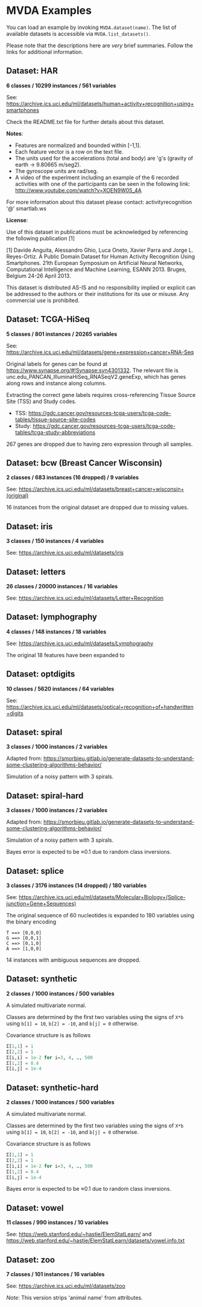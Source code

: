 # MVDA Examples

You can load an example by invoking `MVDA.dataset(name)`.
The list of available datasets is accessible via `MVDA.list_datasets()`.

Please note that the descriptions here are *very* brief summaries. Follow the links for additional information.

## Dataset: HAR

**6 classes / 10299 instances / 561 variables**

See: https://archive.ics.uci.edu/ml/datasets/human+activity+recognition+using+smartphones

Check the README.txt file for further details about this dataset.

**Notes**: 

- Features are normalized and bounded within [-1,1].
- Each feature vector is a row on the text file.
- The units used for the accelerations (total and body) are 'g's (gravity of earth -> 9.80665 m/seg2).
- The gyroscope units are rad/seg.
- A video of the experiment including an example of the 6 recorded activities with one of the participants can be seen in the following link: http://www.youtube.com/watch?v=XOEN9W05_4A

For more information about this dataset please contact: activityrecognition '@' smartlab.ws

**License**:

Use of this dataset in publications must be acknowledged by referencing the following publication [1] 

[1] Davide Anguita, Alessandro Ghio, Luca Oneto, Xavier Parra and Jorge L. Reyes-Ortiz. A Public Domain Dataset for Human Activity Recognition Using Smartphones. 21th European Symposium on Artificial Neural Networks, Computational Intelligence and Machine Learning, ESANN 2013. Bruges, Belgium 24-26 April 2013. 

This dataset is distributed AS-IS and no responsibility implied or explicit can be addressed to the authors or their institutions for its use or misuse. Any commercial use is prohibited.

## Dataset: TCGA-HiSeq

**5 classes / 801 instances / 20265 variables**

See: https://archive.ics.uci.edu/ml/datasets/gene+expression+cancer+RNA-Seq

Original labels for genes can be found at https://www.synapse.org/#!Synapse:syn4301332.
The relevant file is unc.edu_PANCAN_IlluminaHiSeq_RNASeqV2.geneExp, which has genes along rows and
instance along columns.

Extracting the correct gene labels requires cross-referencing Tissue Source Site (TSS) and Study codes.

- TSS: https://gdc.cancer.gov/resources-tcga-users/tcga-code-tables/tissue-source-site-codes
- Study: https://gdc.cancer.gov/resources-tcga-users/tcga-code-tables/tcga-study-abbreviations

267 genes are dropped due to having zero expression through all samples.

## Dataset: bcw (Breast Cancer Wisconsin)

**2 classes / 683 instances (16 dropped) / 9 variables**

See: https://archive.ics.uci.edu/ml/datasets/breast+cancer+wisconsin+(original)

16 instances from the original dataset are dropped due to missing values.

## Dataset: iris

**3 classes / 150 instances / 4 variables**

See: https://archive.ics.uci.edu/ml/datasets/iris

## Dataset: letters

**26 classes / 20000 instances / 16 variables**

See: https://archive.ics.uci.edu/ml/datasets/Letter+Recognition

## Dataset: lymphography

**4 classes / 148 instances / 18 variables**

See: https://archive.ics.uci.edu/ml/datasets/Lymphography

The original 18 features have been expanded to 

## Dataset: optdigits

**10 classes / 5620 instances / 64 variables**

See: https://archive.ics.uci.edu/ml/datasets/optical+recognition+of+handwritten+digits

## Dataset: spiral

**3 classes / 1000 instances / 2 variables**

Adapted from: https://smorbieu.gitlab.io/generate-datasets-to-understand-some-clustering-algorithms-behavior/

Simulation of a noisy pattern with 3 spirals.

## Dataset: spiral-hard

**3 classes / 1000 instances / 2 variables**

Adapted from: https://smorbieu.gitlab.io/generate-datasets-to-understand-some-clustering-algorithms-behavior/

Simulation of a noisy pattern with 3 spirals.

Bayes error is expected to be ≈0.1 due to random class inversions.

## Dataset: splice

**3 classes / 3176 instances (14 dropped) / 180 variables**

See: https://archive.ics.uci.edu/ml/datasets/Molecular+Biology+(Splice-junction+Gene+Sequences)

The original sequence of 60 nucleotides is expanded to 180 variables using the binary encoding

    T ==> [0,0,0]
    G ==> [0,0,1]
    C ==> [0,1,0]
    A ==> [1,0,0]

14 instances with ambiguous sequences are dropped.

## Dataset: synthetic

**2 classes / 1000 instances / 500 variables**

A simulated multivariate normal.

Classes are determined by the first two variables using the signs of `X*b`
using `b[1] = 10`, `b[2] = -10`, and `b[j] = 0` otherwise.

Covariance structure is as follows

```julia
Σ[1,1] = 1
Σ[2,2] = 1
Σ[i,i] = 1e-2 for i=3, 4, …, 500
Σ[1,2] = 0.4
Σ[i,j] = 1e-4
```

## Dataset: synthetic-hard

**2 classes / 1000 instances / 500 variables**

A simulated multivariate normal.

Classes are determined by the first two variables using the signs of `X*b`
using `b[1] = 10`, `b[2] = -10`, and `b[j] = 0` otherwise.

Covariance structure is as follows

```julia
Σ[1,1] = 1
Σ[2,2] = 1
Σ[i,i] = 1e-2 for i=3, 4, …, 500
Σ[1,2] = 0.4
Σ[i,j] = 1e-4
```

Bayes error is expected to be ≈0.1 due to random class inversions.

## Dataset: vowel

**11 classes / 990 instances / 10 variables**

See: https://web.stanford.edu/~hastie/ElemStatLearn/ and https://web.stanford.edu/~hastie/ElemStatLearn/datasets/vowel.info.txt

## Dataset: zoo

**7 classes / 101 instances / 16 variables**

See: https://archive.ics.uci.edu/ml/datasets/zoo

*Note*: This version strips 'animal name' from attributes.
 
